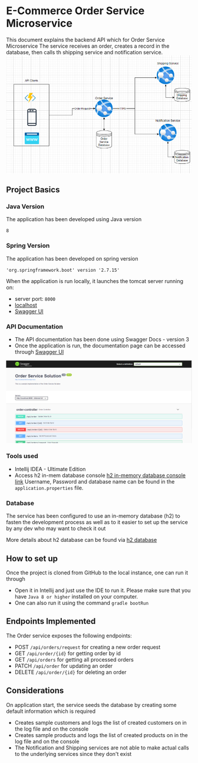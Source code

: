 # E-Commerce Order Service Microservice

This document explains the backend API which for Order Service Microservice
The service receives an order, creates a record in the database, then calls th shipping service and notification service.
<img src="./images/architecture.png" />

## Project Basics
### Java Version
The application has been developed using Java version
```
8
```

### Spring Version
The application has been developed on spring version
```
'org.springframework.boot' version '2.7.15'
```

When the application is run locally, it launches the tomcat server running on:
- server port: ```8000```
- [localhost](http://localhost:7000)
- [Swagger UI](http://localhost:8000/swagger-ui/index.html)

### API Documentation
- The API documentation has been done using Swagger Docs - version 3
- Once the application is run, the documentation page can be accessed through [Swagger UI](http://localhost:8000/swagger-ui/index.html)
<img src="./images/swagger-ui.png" />



### Tools used
- Intellij IDEA - Ultimate Edition
- Access h2 in-mem database console
  [h2 in-memory database console link](http://127.0.0.1:8000/h2-console/login.jsp)
  Username, Password and database name can be found in the ```application.properties``` file.

### Database
The service has been configured to use an in-memory database (h2) to fasten the development process as well as to it easier to set up the service 
by any dev who may want to check it out

More details about h2 database can be found via [h2 database](https://www.baeldung.com/spring-boot-h2-database)


## How to set up
Once the project is cloned from GitHub to the local instance, one can run it through 
- Open it in Intellij and just use the IDE to run it. Please make sure that you have ```Java 8 or higher``` installed on your computer.
- One can also run it using the command ```gradle bootRun```


## Endpoints Implemented
The Order service exposes the following endpoints:
- POST ```/api/orders/request``` for creating a new order request
- GET ```/api/order/{id}``` for getting order by id
- GET ```/api/orders```  for getting all processed orders
- PATCH ```/api/order``` for updating an order
- DELETE ```/api/order/{id}``` for deleting an order
 
## Considerations
On application start, the service seeds the database by creating some default information which is required
- Creates sample customers and logs the list of created customers on in the log file and on the console
- Creates sample products and logs the list of created products on in the log file and on the console
- The Notification and Shipping services are not able to make actual calls to the underlying services since they don't exist








